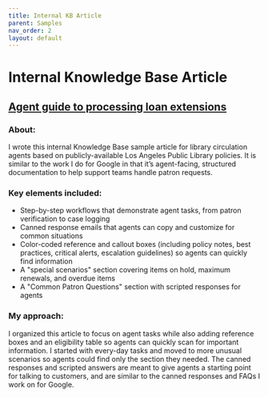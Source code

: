 ```yaml
---
title: Internal KB Article
parent: Samples
nav_order: 2
layout: default
---
```


# Internal Knowledge Base Article
<h2><a href="https://nellcgram.github.io/html/Agent guide to processing loan extensions [Gram Sample].html" target="_blank"  rel="noopener noreferrer">Agent guide to processing loan extensions</a></h2>

<h3><b>About:</b></h3>
<p>I wrote this internal Knowledge Base sample article for library circulation agents based on publicly-available Los Angeles Public Library policies. It is similar to the work I do for Google in that it’s agent-facing, structured documentation to help support teams handle patron requests.</p>

<h3><b>Key elements included:</b></h3>
<ul>
<li>Step-by-step workflows that demonstrate agent tasks, from patron verification to case logging</li>
<li>Canned response emails that agents can copy and customize for common situations</li>
<li>Color-coded reference and callout boxes (including policy notes, best practices, critical alerts, escalation guidelines) so agents can quickly find information</li>
<li>A "special scenarios" section covering items on hold, maximum renewals, and overdue items</li>
<li>A "Common Patron Questions" section with scripted responses for agents</li>
</ul>

<h3><b>My approach:</b></h3>
<p>I organized this article to focus on agent tasks while also adding reference boxes and an eligibility table so agents can quickly scan for important information. I started with every-day tasks and moved to more unusual scenarios so agents could find only the section they needed. The canned responses and scripted answers are meant to give agents a starting point for talking to customers, and are similar to the canned responses and FAQs I work on for Google.</p>
